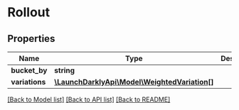 # Rollout

## Properties
Name | Type | Description | Notes
------------ | ------------- | ------------- | -------------
**bucket_by** | **string** |  | [optional] 
**variations** | [**\LaunchDarklyApi\Model\WeightedVariation[]**](WeightedVariation.md) |  | [optional] 

[[Back to Model list]](../README.md#documentation-for-models) [[Back to API list]](../README.md#documentation-for-api-endpoints) [[Back to README]](../README.md)


